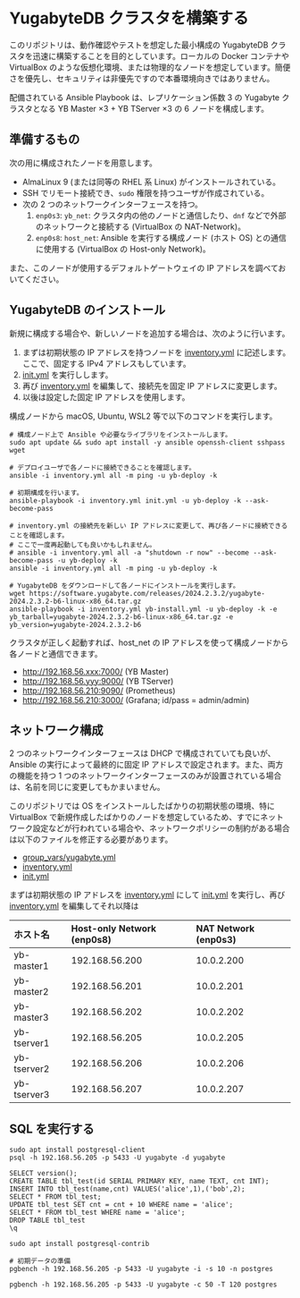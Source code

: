 # YugabyteDB クラスタを構築する

このリポジトリは、動作確認やテストを想定した最小構成の YugabyteDB クラスタを迅速に構築することを目的としています。ローカルの Docker コンテナや VirtualBox のような仮想化環境、または物理的なノードを想定しています。簡便さを優先し、セキュリティは非優先ですので本番環境向きではありません。

配備されている Ansible Playbook は、レプリケーション係数 3 の Yugabyte クラスタとなる YB Master ×3 + YB TServer ×3 の 6 ノードを構成します。

## 準備するもの

次の用に構成されたノードを用意します。

- AlmaLinux 9 (または同等の RHEL 系 Linux) がインストールされている。
- SSH でリモート接続でき、`sudo` 権限を持つユーザが作成されている。
- 次の 2 つのネットワークインターフェースを持つ。
   1. `enp0s3`: `yb_net`: クラスタ内の他のノードと通信したり、`dnf` などで外部のネットワークと接続する (VirtualBox の NAT-Network)。
   2. `enp0s8`: `host_net`: Ansible を実行する構成ノード (ホスト OS) との通信に使用する (VirtualBox の Host-only Network)。

また、このノードが使用するデフォルトゲートウェイの IP アドレスを調べておいてください。

## YugabyteDB のインストール

新規に構成する場合や、新しいノードを追加する場合は、次のように行います。

1. まずは初期状態の IP アドレスを持つノードを [inventory.yml](inventory.yml) に記述します。ここで、固定する IPv4 アドレスもしています。
2. [init.yml](init.yml) を実行しします。
3. 再び [inventory.yml](inventory.yml) を編集して、接続先を固定 IP アドレスに変更します。
4. 以後は設定した固定 IP アドレスを使用します。

構成ノードから macOS, Ubuntu, WSL2 等で以下のコマンドを実行します。

```shell
# 構成ノード上で Ansible や必要なライブラリをインストールします。
sudo apt update && sudo apt install -y ansible openssh-client sshpass wget

# デプロイユーザで各ノードに接続できることを確認します。
ansible -i inventory.yml all -m ping -u yb-deploy -k

# 初期構成を行います。
ansible-playbook -i inventory.yml init.yml -u yb-deploy -k --ask-become-pass

# inventory.yml の接続先を新しい IP アドレスに変更して、再び各ノードに接続できることを確認します。
# ここで一度再起動しても良いかもしれません。
# ansible -i inventory.yml all -a "shutdown -r now" --become --ask-become-pass -u yb-deploy -k
ansible -i inventory.yml all -m ping -u yb-deploy -k

# YugabyteDB をダウンロードして各ノードにインストールを実行します。
wget https://software.yugabyte.com/releases/2024.2.3.2/yugabyte-2024.2.3.2-b6-linux-x86_64.tar.gz
ansible-playbook -i inventory.yml yb-install.yml -u yb-deploy -k -e yb_tarball=yugabyte-2024.2.3.2-b6-linux-x86_64.tar.gz -e yb_version=yugabyte-2024.2.3.2-b6
```

クラスタが正しく起動すれば、host_net の IP アドレスを使って構成ノードから各ノードと通信できます。

- http://192.168.56.xxx:7000/ (YB Master)
- http://192.168.56.yyy:9000/ (YB TServer)
- http://192.168.56.210:9090/ (Prometheus)
- http://192.168.56.210:3000/ (Grafana; id/pass = admin/admin)

## ネットワーク構成

2 つのネットワークインターフェースは DHCP で構成されていても良いが、Ansible の実行によって最終的に固定 IP アドレスで設定されます。また、両方の機能を持つ 1 つのネットワークインターフェースのみが設置されている場合は、名前を同じに変更してもかまいません。

このリポジトリでは OS をインストールしたばかりの初期状態の環境、特に VirtualBox で新規作成したばかりのノードを想定しているため、すでにネットワーク設定などが行われている場合や、ネットワークポリシーの制約がある場合は以下のファイルを修正する必要があります。

- [group_vars/yugabyte.yml](group_vars/yugabyte.yml)
- [inventory.yml](inventory.yml)
- [init.yml](init.yml)

まずは初期状態の IP アドレスを [inventory.yml](inventory.yml) にして [init.yml](init.yml) を実行し、再び [inventory.yml](inventory.yml) を編集してそれ以降は

| ホスト名     | Host-only Network (enp0s8) | NAT Network (enp0s3) |
|:------------|:---------------|:-----------|
| yb-master1  | 192.168.56.200 | 10.0.2.200 |
| yb-master2  | 192.168.56.201 | 10.0.2.201 |
| yb-master3  | 192.168.56.202 | 10.0.2.202 |
| yb-tserver1 | 192.168.56.205 | 10.0.2.205 |
| yb-tserver2 | 192.168.56.206 | 10.0.2.206 |
| yb-tserver3 | 192.168.56.207 | 10.0.2.207 |

## SQL を実行する

```shell
sudo apt install postgresql-client
psql -h 192.168.56.205 -p 5433 -U yugabyte -d yugabyte

SELECT version();
CREATE TABLE tbl_test(id SERIAL PRIMARY KEY, name TEXT, cnt INT);
INSERT INTO tbl_test(name,cnt) VALUES('alice',1),('bob',2);
SELECT * FROM tbl_test;
UPDATE tbl_test SET cnt = cnt + 10 WHERE name = 'alice';
SELECT * FROM tbl_test WHERE name = 'alice';
DROP TABLE tbl_test
\q
```

```shell
sudo apt install postgresql-contrib

# 初期データの準備
pgbench -h 192.168.56.205 -p 5433 -U yugabyte -i -s 10 -n postgres

pgbench -h 192.168.56.205 -p 5433 -U yugabyte -c 50 -T 120 postgres
```
